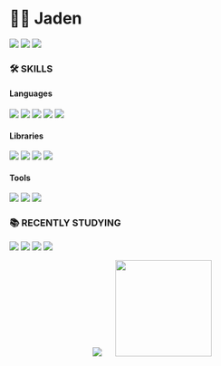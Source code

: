# 👨‍💻 Jaden
<p>
  <img src="https://hits.seeyoufarm.com/api/count/incr/badge.svg?url=https%3A%2F%2Fgithub.com%2FJadenHeo&count_bg=%23306897&title_bg=%23181717&icon=github.svg&icon_color=%23E7E7E7&title=VISIT&edge_flat=false"/>
  <a href="mailto:hhj801@gmail.com"><img src="https://img.shields.io/badge/Gmail-d14836?style=flat&logo=Gmail&logoColor=white"/></a>
  <a href="https://velog.io/@jaden_" target="_blank"><img src="https://img.shields.io/badge/velog-21C998?style=flat&logo=Vimeo&logoColor=white"/></a>
</p>

### 🛠 SKILLS
#### Languages
<p>
  <img src="https://img.shields.io/badge/Python-3776AB?style=flat&logo=Python&logoColor=white"/>
  <img src="https://img.shields.io/badge/C-A8B9CC?style=flat&logo=C&logoColor=black"/>
  <img src="https://img.shields.io/badge/C++-00599C?style=flat&logo=C%2B%2B&logoColor=white"/>
  <img src="https://img.shields.io/badge/Java-007396?style=flat&logo=Java&logoColor=white"/>
  <img src="https://img.shields.io/badge/Objective_C-000000?style=flat&logo=iOS&logoColor=white"/>
</p>

#### Libraries
<p>
  <img src="https://img.shields.io/badge/BeautifulSoup-FF9436?style=flat&logo=Python&logoColor=white"/>
  <img src="https://img.shields.io/badge/requests-5AAEFF?style=flat&logo=Python&logoColor=white"/>
  <img src="https://img.shields.io/badge/NumPy-013243?style=flat&logo=Numpy&logoColor=white"/>
  <img src="https://img.shields.io/badge/pandas-150458?style=flat&logo=pandas&logoColor=white"/>
</p>

#### Tools
<p>
  <img src="https://img.shields.io/badge/Git-F05032?style=flat&logo=Git&logoColor=white"/>
  <img src="https://img.shields.io/badge/Slack-4A154B?style=flat&logo=Slack&logoColor=white"/>
  <img src="https://img.shields.io/badge/Notion-000000?style=flat&logo=Notion&logoColor=white"/>
</p>

### 📚 RECENTLY STUDYING
<p>
  <img src="https://img.shields.io/badge/JavaScript-F7DF1E?style=flat&logo=JavaScript&logoColor=black"/>
  <img src="https://img.shields.io/badge/Node.js-339933?style=flat&logo=node.js&logoColor=white"/>
  <img src="https://img.shields.io/badge/MongoDB-47A248?style=flat&logo=MongoDB&logoColor=white"/>
  <img src="https://img.shields.io/badge/MySQL-4479A1?style=flat&logo=MySQL&logoColor=white"/>
</p>

<p align='center'>
  <img src="http://mazassumnida.wtf/api/v2/generate_badge?boj=bibo801" hspace=10>
  <img src="https://github-readme-stats.vercel.app/api?username=JadenHeo" height="170" hspace=10>
</p>
